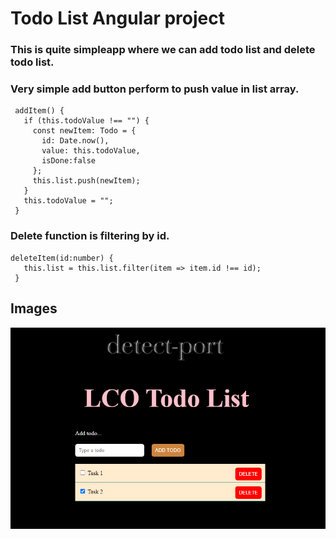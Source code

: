 # Todo List Angular project

### This is quite simpleapp where we can add todo list and delete todo list.

### Very simple add button perform to push value in list array.

```script
 addItem() {
   if (this.todoValue !== "") {
     const newItem: Todo = {
       id: Date.now(),
       value: this.todoValue,
       isDone:false
     };
     this.list.push(newItem);
   }
   this.todoValue = "";
 }
```

### Delete function is filtering by id.

```script
deleteItem(id:number) {
   this.list = this.list.filter(item => item.id !== id);
 }
```

## Images

![This is a alt text.](./src/assets/todo.png "This is a sample image.")
